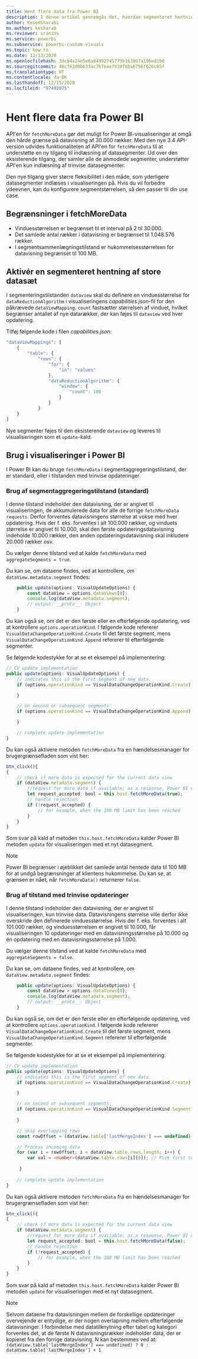 ```yaml
---
title: Hent flere data fra Power BI
description: I denne artikel gennemgås det, hvordan segmenteret hentning af store datasæt for Power BI-visualiseringer aktiveres.
author: KesemSharabi
ms.author: kesharab
ms.reviewer: sranins
ms.service: powerbi
ms.subservice: powerbi-custom-visuals
ms.topic: how-to
ms.date: 12/13/2020
ms.openlocfilehash: 3dc94a24e5e6a84992745775b1639b7a186ed19d
ms.sourcegitcommit: 46cf62d9bb33ac7b7eae7910fbba6756f626c65f
ms.translationtype: HT
ms.contentlocale: da-DK
ms.lasthandoff: 12/15/2020
ms.locfileid: "97492075"
---
```

# <a name="fetch-more-data-from-power-bi"></a>Hent flere data fra Power BI

API'en for `fetchMoreData` gør det muligt for Power BI-visualiseringer at omgå den hårde grænse på datavisning af 30.000 rækker. Med den nye 3.4 API-version udvides funktionaliteten af API'en for `fetchMoreData` til at understøtte en ny tilgang til indlæsning af datasegmenter. Ud over den eksisterende tilgang, der samler alle de anmodede segmenter, understøtter API'en kun indlæsning af trinvise datasegmenter.

Den nye tilgang giver større fleksibilitet i den måde, som yderligere datasegmenter indlæses i visualiseringen på. Hvis du vil forbedre ydeevnen, kan du konfigurere segmentstørrelsen, så den passer til din use case.

## <a name="limitations-of-fetchmoredata"></a>Begrænsninger i fetchMoreData

* Vinduesstørrelsen er begrænset til et interval på 2 til 30.000.
* Det samlede antal rækker i datavisning er begrænset til 1.048.576 rækker.
* I segmentsammenlægningstilstand er hukommelsesstørrelsen for datavisning begrænset til 100 MB.

## <a name="enable-a-segmented-fetch-of-large-datasets"></a>Aktivér en segmenteret hentning af store datasæt

I segmenteringstilstanden `dataview` skal du definere en vinduesstørrelse for `dataReductionAlgorithm` i visualiseringens  *capabilities.json*-fil for den påkrævede `dataViewMapping`. `count` fastsætter størrelsen af vinduet, hvilket begrænser antallet af nye datarækker, der kan føjes til `dataview` ved hver opdatering.

Tilføj følgende kode i filen *capabilities.json*:

```typescript
"dataViewMappings": [
    {
        "table": {
            "rows": {
                "for": {
                    "in": "values"
                },
                "dataReductionAlgorithm": {
                    "window": {
                        "count": 100
                    }
                }
            }
    }
]
```

Nye segmenter føjes til den eksisterende `dataview` og leveres til visualiseringen som et `update`-kald.

## <a name="usage-in-the-power-bi-visual"></a>Brug i visualiseringer i Power BI

I Power BI kan du bruge `fetchMoreData` i segmentaggregeringstilstand, der er standard, eller i tilstanden med trinvise opdateringer. 

### <a name="using-segments-aggregation-mode-default"></a>Brug af segmentaggregeringstilstand (standard)

I denne tilstand indeholder den datavisning, der er angivet til visualiseringen, de akkumulerede data for alle de forrige `fetchMoreData requests`. Derfor forventes datavisningens størrelse at vokse med hver opdatering. Hvis der f. eks. forventes i alt 100.000 rækker, og vinduets størrelse er angivet til 10.000, skal den første opdateringsdatavisning indeholde 10.000 rækker, den anden opdateringsdatavisning skal inkludere 20.000 rækker osv.

Du vælger denne tilstand ved at kalde `fetchMoreData` med `aggregateSegments = true`.

Du kan se, om dataene findes, ved at kontrollere, om `dataView.metadata.segment` findes:

```typescript
    public update(options: VisualUpdateOptions) {
        const dataView = options.dataViews[0];
        console.log(dataView.metadata.segment);
        // output: __proto__: Object
    }
```

Du kan også se, om det er den første eller en efterfølgende opdatering, ved at kontrollere `options.operationKind`. I følgende kode refererer `VisualDataChangeOperationKind.Create` til det første segment, mens `VisualDataChangeOperationKind.Append` refererer til efterfølgende segmenter.

Se følgende kodestykke for at se et eksempel på implementering:

```typescript
// CV update implementation
public update(options: VisualUpdateOptions) {
    // indicates this is the first segment of new data.
    if (options.operationKind == VisualDataChangeOperationKind.Create) {

    }

    // on second or subsequent segments:
    if (options.operationKind == VisualDataChangeOperationKind.Append) {

    }

    // complete update implementation
}
```

Du kan også aktivere metoden `fetchMoreData` fra en hændelsesmanager for brugergrænsefladen som vist her:

```typescript
btn_click(){
{
    // check if more data is expected for the current data view
    if (dataView.metadata.segment) {
        //request for more data if available; as a response, Power BI will call update method
        let request_accepted: bool = this.host.fetchMoreData(true);
        // handle rejection
        if (!request_accepted) {
            // for example, when the 100 MB limit has been reached
        }
    }
}
```

Som svar på kald af metoden `this.host.fetchMoreData` kalder Power BI metoden `update` for visualiseringen med et nyt datasegment.

> [!NOTE]
> Power BI begrænser i øjeblikket det samlede antal hentede data til 100 MB for at undgå begrænsninger af klientens hukommelse. Du kan se, at grænsen er nået, når `fetchMoreData()` returnerer `false`.

### <a name="using-incremental-updates-mode"></a>Brug af tilstand med trinvise opdateringer

I denne tilstand indeholder den datavisning, der er angivet til visualiseringen, kun trinvise data. Datavisningens størrelse ville derfor ikke overskride den definerede vinduesstørrelse. Hvis der f. eks. forventes i alt 101.000 rækker, og vinduesstørrelsen er angivet til 10.000, får visualiseringen 10 opdateringer med en datavisningsstørrelse på 10.000 og én opdatering med en datavisningsstørrelse på 1.000.

Du vælger denne tilstand ved at kalde `fetchMoreData` med `aggregateSegments = false`.

Du kan se, om dataene findes, ved at kontrollere, om `dataView.metadata.segment` findes:

```typescript
    public update(options: VisualUpdateOptions) {
        const dataView = options.dataViews[0];
        console.log(dataView.metadata.segment);
        // output: __proto__: Object
    }
```

Du kan også se, om det er den første eller en efterfølgende opdatering, ved at kontrollere `options.operationKind`. I følgende kode refererer `VisualDataChangeOperationKind.Create` til det første segment, mens `VisualDataChangeOperationKind.Segment` refererer til efterfølgende segmenter.

Se følgende kodestykke for at se et eksempel på implementering:

```typescript
// CV update implementation
public update(options: VisualUpdateOptions) {
    // indicates this is the first segment of new data.
    if (options.operationKind == VisualDataChangeOperationKind.Create) {

    }

    // on second or subsequent segments:
    if (options.operationKind == VisualDataChangeOperationKind.Segment) {
        
    }

    // skip overlapping rows 
    const rowOffset = (dataView.table['lastMergeIndex'] === undefined) ? 0 : dataView.table['lastMergeIndex'] + 1;

    // Process incoming data
    for (var i = rowOffset; i < dataView.table.rows.length; i++) {
        var val = <number>(dataView.table.rows[i][0]); // Pick first column               
            
     }
     
    // complete update implementation
}
```

Du kan også aktivere metoden `fetchMoreData` fra en hændelsesmanager for brugergrænsefladen som vist her:

```typescript
btn_click(){
{
    // check if more data is expected for the current data view
    if (dataView.metadata.segment) {
        //request for more data if available; as a response, Power BI will call update method
        let request_accepted: bool = this.host.fetchMoreData(false);
        // handle rejection
        if (!request_accepted) {
            // for example, when the 100 MB limit has been reached
        }
    }
}
```

Som svar på kald af metoden `this.host.fetchMoreData` kalder Power BI metoden `update` for visualiseringen med et nyt datasegment.

> [!NOTE]
> Selvom dataene fra datavisningen mellem de forskellige opdateringer overvejende er entydige, er der nogen overlapning mellem efterfølgende datavisninger.
> I forbindelse med datatilknytning efter tabel og kategori forventes det, at de første N datavisningsrækker indeholder data, der er kopieret fra den forrige datavisning.
> N kan bestemmes ved at: `(dataView.table['lastMergeIndex'] === undefined) ? 0 : dataView.table['lastMergeIndex'] + 1`